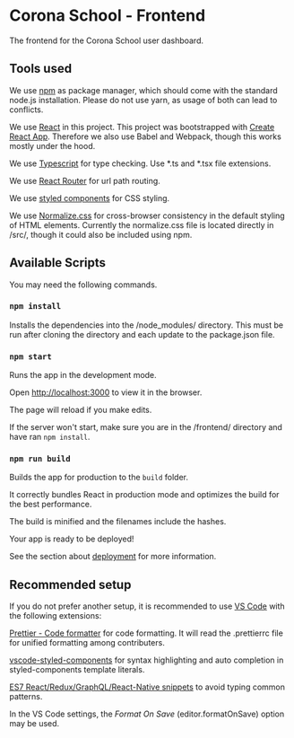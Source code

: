 # Corona School - Frontend

The frontend for the Corona School user dashboard.

## Tools used

We use [npm](https://npmjs.com/) as package manager, which should come with the standard node.js installation. Please do not use yarn, as usage of both can lead to conflicts.

We use [React](https://reactjs.org/) in this project. This project was bootstrapped with [Create React App](https://create-react-app.dev/). Therefore we also use Babel and Webpack, though this works mostly under the hood.

We use [Typescript](https://www.typescriptlang.org/) for type checking. Use \*.ts and \*.tsx file extensions.

We use [React Router](https://reacttraining.com/react-router/web) for url path routing.

We use [styled components](https://styled-components.com/) for CSS styling.

We use [Normalize.css](https://necolas.github.io/normalize.css) for cross-browser consistency in the default styling of HTML elements. Currently the normalize.css file is located directly in /src/, though it could also be included using npm.

## Available Scripts

You may need the following commands.

### `npm install`

Installs the dependencies into the /node_modules/ directory. This must be run after cloning the directory and each update to the package.json file.

### `npm start`

Runs the app in the development mode.

Open [http://localhost:3000](http://localhost:3000) to view it in the browser.

The page will reload if you make edits.

If the server won't start, make sure you are in the /frontend/ directory and have ran `npm install`.

### `npm run build`

Builds the app for production to the `build` folder.

It correctly bundles React in production mode and optimizes the build for the best performance.

The build is minified and the filenames include the hashes.

Your app is ready to be deployed!

See the section about [deployment](https://facebook.github.io/create-react-app/docs/deployment) for more information.

## Recommended setup

If you do not prefer another setup, it is recommended to use [VS Code](https://code.visualstudio.com/) with the following extensions:

[Prettier - Code formatter](https://marketplace.visualstudio.com/items?itemName=esbenp.prettier-vscode) for code formatting. It will read the .prettierrc file for unified formatting among contributers.

[vscode-styled-components](https://marketplace.visualstudio.com/items?itemName=jpoissonnier.vscode-styled-components) for syntax highlighting and auto completion in styled-components template literals.

[ES7 React/Redux/GraphQL/React-Native snippets](https://marketplace.visualstudio.com/items?itemName=dsznajder.es7-react-js-snippets) to avoid typing common patterns.

In the VS Code settings, the _Format On Save_ (editor.formatOnSave) option may be used.

